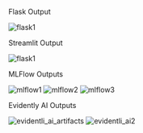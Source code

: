 
Flask Output

![flask1](https://github.com/user-attachments/assets/8ce805c1-d9ef-4fed-ac2e-9ac94b69d9b8)

Streamlit Output

![flask1](https://github.com/user-attachments/assets/6ec6d208-c34e-4ba6-94f8-6bed7811351d)

  
MLFlow Outputs

![mlflow1](https://github.com/user-attachments/assets/4661d1df-19e5-4c9e-b048-e71f9d69b9e3)
![mlflow2](https://github.com/user-attachments/assets/b86f2334-41e7-4a49-9428-59733fa78542)
![mlflow3](https://github.com/user-attachments/assets/bec13137-51c1-42c7-b77f-082428ef61c8)


  
Evidently AI Outputs
  
![evidentli_ai_artifacts](https://github.com/user-attachments/assets/a759080d-2e18-43ab-b930-68b5e9425f90)
![evidentli_ai2](https://github.com/user-attachments/assets/7622d4fc-3871-43f0-8895-5c933ecf43bc)
